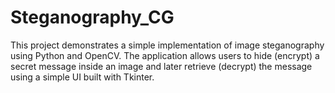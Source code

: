 # Steganography_CG
This project demonstrates a simple implementation of image steganography using Python and OpenCV. The application allows users to hide (encrypt) a secret message inside an image and later retrieve (decrypt) the message using a simple UI built with Tkinter.
